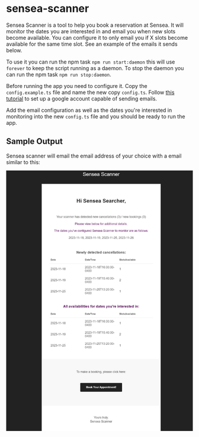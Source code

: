 # sensea-scanner

Sensea Scanner is a tool to help you book a reservation at Sensea. It will monitor the dates you are interested in and email you when new slots become available. You can configure it to only email you if X slots become available for the same time slot. See an example of the emails it sends below.

To use it you can run the npm task `npm run start:daemon` this will use `forever` to keep the script running as a daemon. To stop the daemon you can run the npm task `npm run stop:daemon`.

Before running the app you need to configure it. Copy the `config.example.ts` file and name the new copy `config.ts`. Follow [this tutorial](https://medium.com/@nickroach_50526/sending-emails-with-node-js-using-smtp-gmail-and-oauth2-316fe9c790a1) to set up a google account capable of sending emails.

Add the email configuration as well as the dates you're interested in monitoring into the new `config.ts` file and you should be ready to run the app.

## Sample Output

Sensea scanner will email the email address of your choice with a email similar to this:

![Sample Email](sample-output-email.png)

